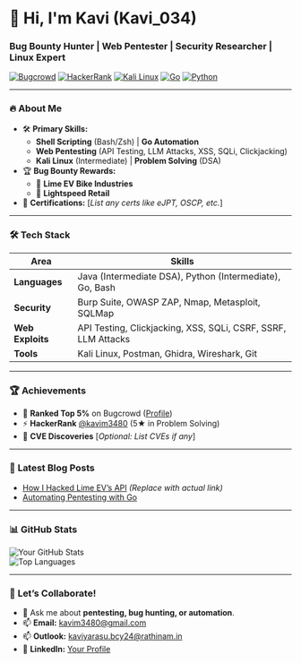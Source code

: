 # 🚀 Hi, I'm Kavi (Kavi_034)  
### Bug Bounty Hunter | Web Pentester | Security Researcher | Linux Expert 
[![Bugcrowd](https://img.shields.io/badge/Bugcrowd-%23F9C80E?style=flat&logo=bugcrowd&logoColor=black)](https://bugcrowd.com/Kavi_034)
[![HackerRank](https://img.shields.io/badge/HackerRank-%232EC866?style=flat&logo=hackerrank&logoColor=white)](https://www.hackerrank.com/profile/kavim3480)
[![Kali Linux](https://img.shields.io/badge/Kali_Linux-%23557C94?style=flat&logo=kalilinux&logoColor=white)](https://www.kali.org/)
[![Go](https://img.shields.io/badge/Go-%2300ADD8?style=flat&logo=go&logoColor=white)](https://golang.org/)
[![Python](https://img.shields.io/badge/Python-%233776AB?style=flat&logo=python&logoColor=white)](https://python.org)

---

### 🔥 **About Me**  
- 🛠️ **Primary Skills:**  
  - **Shell Scripting** (Bash/Zsh) | **Go Automation**  
  - **Web Pentesting** (API Testing, LLM Attacks, XSS, SQLi, Clickjacking)  
  - **Kali Linux** (Intermediate) | **Problem Solving** (DSA)  
- 🏆 **Bug Bounty Rewards:**  
  - 🏅 **Lime EV Bike Industries**  
  - 🏅 **Lightspeed Retail**  
- 📜 **Certifications:** [*List any certs like eJPT, OSCP, etc.*]  

---
### 🛠️ **Tech Stack**  
| **Area**       | **Skills**                                                                 |
|----------------|---------------------------------------------------------------------------|
| **Languages**  | Java (Intermediate DSA), Python (Intermediate), Go, Bash                  |
| **Security**   | Burp Suite, OWASP ZAP, Nmap, Metasploit, SQLMap                          |
| **Web Exploits** | API Testing, Clickjacking, XSS, SQLi, CSRF, SSRF, LLM Attacks            |
| **Tools**      | Kali Linux, Postman, Ghidra, Wireshark, Git                               |

---

### 🏆 **Achievements**  
- 🐛 **Ranked Top 5%** on Bugcrowd ([Profile](https://bugcrowd.com/Kavi_034))  
- ⚡ **HackerRank** [@kavim3480](https://www.hackerrank.com/profile/kavim3480) (5★ in Problem Solving)  
- 📜 **CVE Discoveries** [*Optional: List CVEs if any*]  

---

### 📌 **Latest Blog Posts**  
- [How I Hacked Lime EV’s API](https://yourblog.com) *(Replace with actual link)*  
- [Automating Pentesting with Go](https://yourblog.com)  

---

### 📊 **GitHub Stats**  
![Your GitHub Stats](https://github-readme-stats.vercel.app/api?username=kaviyarasu2007&show_icons=true&theme=radical)  
![Top Languages](https://github-readme-stats.vercel.app/api/top-langs/?username=kaviyarasu2007&layout=compact&theme=dark)  

---

### 🤝 **Let’s Collaborate!**  
- 💬 Ask me about **pentesting, bug hunting, or automation**.  
- 📫 **Email:** kavim3480@gmail.com
- 📫 **Outlook:** kaviyarasu.bcy24@rathinam.in
- 🔗 **LinkedIn:** [Your Profile](https://linkedin.com/in/yourprofile)  

